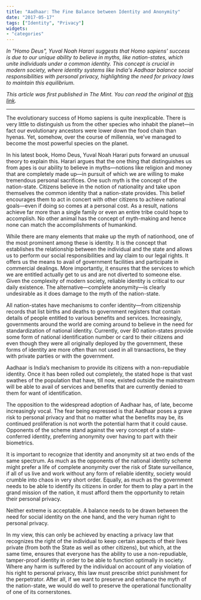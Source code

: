 ```yaml
---
title: "Aadhaar: The Fine Balance between Identity and Anonymity"
date: "2017-05-17"
tags: ["Identity", "Privacy"]
widgets: 
- "categories"
---
```


*In "Homo Deus", Yuval Noah Harari suggests that Homo sapiens' success is due to our unique ability to believe in myths, like nation-states, which unite individuals under a common identity. This concept is crucial in modern society, where identity systems like India's Aadhaar balance social responsibilities with personal privacy, highlighting the need for privacy laws to maintain this equilibrium.*
<!--more-->
*This article was first published in The Mint. You can read the original at [this link](https://www.livemint.com/Opinion/5KH8ceoM0BFt27stf6qKMP/Aadhaar-The-fine-balance-between-identity-and-anonymity.html).*

---

The evolutionary success of Homo sapiens is quite inexplicable. There is very little to distinguish us from the other species who inhabit the planet—in fact our evolutionary ancestors were lower down the food chain than hyenas. Yet, somehow, over the course of millennia, we’ve managed to become the most powerful species on the planet.

In his latest book, Homo Deus, Yuval Noah Harari puts forward an unusual theory to explain this. Harari argues that the one thing that distinguishes us from apes is our ability to believe in myths—notions like religion and money that are completely made up—in pursuit of which we are willing to make tremendous personal sacrifices. One such myth is the concept of the nation-state. Citizens believe in the notion of nationality and take upon themselves the common identity that a nation-state provides. This belief encourages them to act in concert with other citizens to achieve national goals—even if doing so comes at a personal cost. As a result, nations achieve far more than a single family or even an entire tribe could hope to accomplish. No other animal has the concept of myth-making and hence none can match the accomplishments of humankind.

While there are many elements that make up the myth of nationhood, one of the most prominent among these is identity. It is the concept that establishes the relationship between the individual and the state and allows us to perform our social responsibilities and lay claim to our legal rights. It offers us the means to avail of government facilities and participate in commercial dealings. More importantly, it ensures that the services to which we are entitled actually get to us and are not diverted to someone else. Given the complexity of modern society, reliable identity is critical to our daily existence. The alternative—complete anonymity—is clearly undesirable as it does damage to the myth of the nation-state.

All nation-states have mechanisms to confer identity—from citizenship records that list births and deaths to government registers that contain details of people entitled to various benefits and services. Increasingly, governments around the world are coming around to believe in the need for standardization of national identity. Currently, over 80 nation-states provide some form of national identification number or card to their citizens and even though they were all originally deployed by the government, these forms of identity are more often than not used in all transactions, be they with private parties or with the government.

Aadhaar is India’s mechanism to provide its citizens with a non-repudiable identity. Once it has been rolled out completely, the stated hope is that vast swathes of the population that have, till now, existed outside the mainstream will be able to avail of services and benefits that are currently denied to them for want of identification.

The opposition to the widespread adoption of Aadhaar has, of late, become increasingly vocal. The fear being expressed is that Aadhaar poses a grave risk to personal privacy and that no matter what the benefits may be, its continued proliferation is not worth the potential harm that it could cause. Opponents of the scheme stand against the very concept of a state-conferred identity, preferring anonymity over having to part with their biometrics.

It is important to recognize that identity and anonymity sit at two ends of the same spectrum. As much as the opponents of the national identity scheme might prefer a life of complete anonymity over the risk of State surveillance, if all of us live and work without any form of reliable identity, society would crumble into chaos in very short order. Equally, as much as the government needs to be able to identify its citizens in order for them to play a part in the grand mission of the nation, it must afford them the opportunity to retain their personal privacy.

Neither extreme is acceptable. A balance needs to be drawn between the need for social identity on the one hand, and the very human right to personal privacy.

In my view, this can only be achieved by enacting a privacy law that recognizes the right of the individual to keep certain aspects of their lives private (from both the State as well as other citizens), but which, at the same time, ensures that everyone has the ability to use a non-repudiable, tamper-proof identity in order to be able to function optimally in society. Where any harm is suffered by the individual on account of any violation of his right to personal privacy, this law must prescribe strict punishment for the perpetrator. After all, if we want to preserve and enhance the myth of the nation-state, we would do well to preserve the operational functionality of one of its cornerstones.

